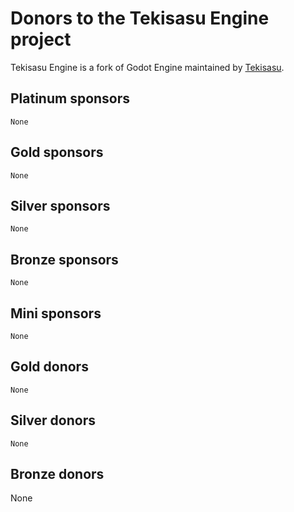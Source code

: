 # Donors to the Tekisasu Engine project

Tekisasu Engine is a fork of Godot Engine maintained by
[Tekisasu](https://tekisasu.com).

## Platinum sponsors

    None

## Gold sponsors

    None

## Silver sponsors

    None

## Bronze sponsors

    None

## Mini sponsors

    None

## Gold donors

    None

## Silver donors

    None

## Bronze donors

None
